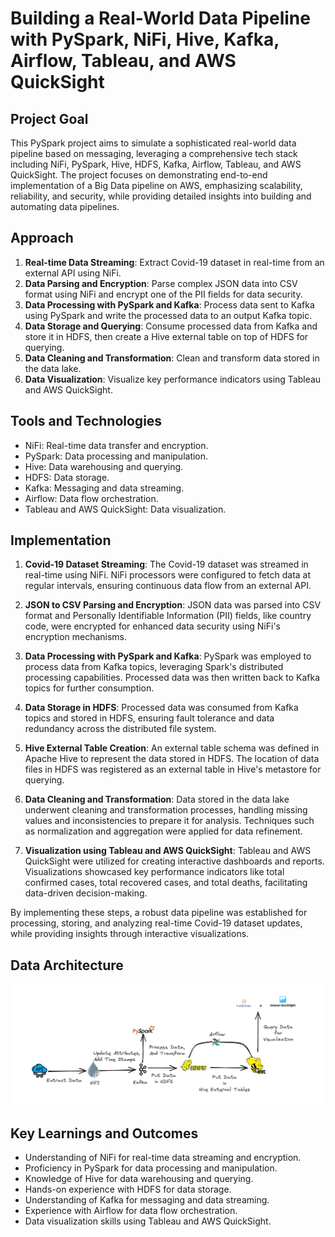 # Building a Real-World Data Pipeline with PySpark, NiFi, Hive, Kafka, Airflow, Tableau, and AWS QuickSight

## Project Goal
This PySpark project aims to simulate a sophisticated real-world data pipeline based on messaging, leveraging a comprehensive tech stack including NiFi, PySpark, Hive, HDFS, Kafka, Airflow, Tableau, and AWS QuickSight. The project focuses on demonstrating end-to-end implementation of a Big Data pipeline on AWS, emphasizing scalability, reliability, and security, while providing detailed insights into building and automating data pipelines.

## Approach
1. **Real-time Data Streaming**: Extract Covid-19 dataset in real-time from an external API using NiFi.
2. **Data Parsing and Encryption**: Parse complex JSON data into CSV format using NiFi and encrypt one of the PII fields for data security.
3. **Data Processing with PySpark and Kafka**: Process data sent to Kafka using PySpark and write the processed data to an output Kafka topic.
4. **Data Storage and Querying**: Consume processed data from Kafka and store it in HDFS, then create a Hive external table on top of HDFS for querying.
5. **Data Cleaning and Transformation**: Clean and transform data stored in the data lake.
6. **Data Visualization**: Visualize key performance indicators using Tableau and AWS QuickSight.

## Tools and Technologies
- NiFi: Real-time data transfer and encryption.
- PySpark: Data processing and manipulation.
- Hive: Data warehousing and querying.
- HDFS: Data storage.
- Kafka: Messaging and data streaming.
- Airflow: Data flow orchestration.
- Tableau and AWS QuickSight: Data visualization.

## Implementation

1. **Covid-19 Dataset Streaming**: The Covid-19 dataset was streamed in real-time using NiFi. NiFi processors were configured to fetch data at regular intervals, ensuring continuous data flow from an external API.

2. **JSON to CSV Parsing and Encryption**: JSON data was parsed into CSV format and Personally Identifiable Information (PII) fields, like country code, were encrypted for enhanced data security using NiFi's encryption mechanisms.

3. **Data Processing with PySpark and Kafka**: PySpark was employed to process data from Kafka topics, leveraging Spark's distributed processing capabilities. Processed data was then written back to Kafka topics for further consumption.

4. **Data Storage in HDFS**: Processed data was consumed from Kafka topics and stored in HDFS, ensuring fault tolerance and data redundancy across the distributed file system.

5. **Hive External Table Creation**: An external table schema was defined in Apache Hive to represent the data stored in HDFS. The location of data files in HDFS was registered as an external table in Hive's metastore for querying.

6. **Data Cleaning and Transformation**: Data stored in the data lake underwent cleaning and transformation processes, handling missing values and inconsistencies to prepare it for analysis. Techniques such as normalization and aggregation were applied for data refinement.

7. **Visualization using Tableau and AWS QuickSight**: Tableau and AWS QuickSight were utilized for creating interactive dashboards and reports. Visualizations showcased key performance indicators like total confirmed cases, total recovered cases, and total deaths, facilitating data-driven decision-making.

By implementing these steps, a robust data pipeline was established for processing, storing, and analyzing real-time Covid-19 dataset updates, while providing insights through interactive visualizations.

## Data Architecture

![Data Architecture](./BuildingRealWorldDataPipelines.png)

## Key Learnings and Outcomes
- Understanding of NiFi for real-time data streaming and encryption.
- Proficiency in PySpark for data processing and manipulation.
- Knowledge of Hive for data warehousing and querying.
- Hands-on experience with HDFS for data storage.
- Understanding of Kafka for messaging and data streaming.
- Experience with Airflow for data flow orchestration.
- Data visualization skills using Tableau and AWS QuickSight.

